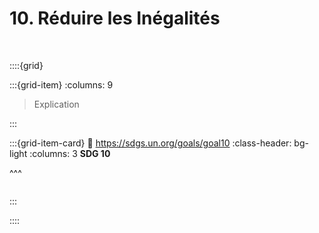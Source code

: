 # 10. Réduire les Inégalités

<br>

::::{grid}

:::{grid-item}
:columns: 9

> Explication


:::

:::{grid-item-card}
:link: https://sdgs.un.org/goals/goal10
:class-header: bg-light
:columns: 3
**SDG 10**

^^^

```{image} ../../_static/Images/F-SDG-Icons-2019-WEB/F-WEB-Goal-10.png

```

:::

::::